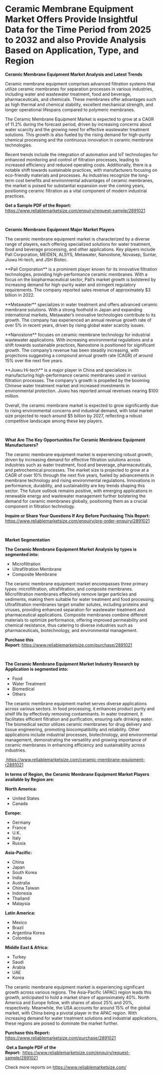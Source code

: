 <p><h1>Ceramic Membrane Equipment Market Offers Provide Insightful Data for the Time Period from 2025 to 2032 and also Provide Analysis Based on Application, Type, and Region</h1></p><p><strong>Ceramic Membrane Equipment Market Analysis and Latest Trends</strong></p>
<p><p>Ceramic membrane equipment comprises advanced filtration systems that utilize ceramic membranes for separation processes in various industries, including water and wastewater treatment, food and beverage, pharmaceuticals, and chemicals. These membranes offer advantages such as high thermal and chemical stability, excellent mechanical strength, and longer operational lifespans compared to polymeric membranes.</p><p>The Ceramic Membrane Equipment Market is expected to grow at a CAGR of 11.2% during the forecast period, driven by increasing concerns about water scarcity and the growing need for effective wastewater treatment solutions. This growth is also fueled by the rising demand for high-purity chemical processing and the continuous innovation in ceramic membrane technologies. </p><p>Recent trends include the integration of automation and IoT technologies for enhanced monitoring and control of filtration processes, leading to increased efficiency and reduced operating costs. Additionally, there is a notable shift towards sustainable practices, with manufacturers focusing on eco-friendly materials and processes. As industries recognize the long-term cost benefits and environmental advantages of ceramic membranes, the market is poised for substantial expansion over the coming years, positioning ceramic filtration as a vital component of modern industrial practices.</p></p>
<p><strong>Get a Sample PDF of the Report:&nbsp;</strong> <a href="https://www.reliablemarketsize.com/enquiry/request-sample/2891021?utm_campaign=2803&utm_medium=2&utm_source=Github&utm_content=ia&utm_term=14032025&utm_id=ceramic-membrane-equipment">https://www.reliablemarketsize.com/enquiry/request-sample/2891021</a></p>
<p>&nbsp;</p>
<p><strong>Ceramic Membrane Equipment Major Market Players</strong></p>
<p><p>The ceramic membrane equipment market is characterized by a diverse range of players, each offering specialized solutions for water treatment, food and beverage processing, and other applications. Key players include Pall Corporation, MEIDEN, ALSYS, Metawater, Nanostone, Novasep, Suntar, Jiuwu Hi-tech, and JSH Biotec.</p><p>**Pall Corporation** is a prominent player known for its innovative filtration technologies, providing high-performance ceramic membranes. With a focus on the biopharmaceutical sector, Pall’s market growth is bolstered by increasing demand for high-purity water and stringent regulatory requirements. The company reported sales revenue of approximately $3 billion in 2022.</p><p>**Metawater** specializes in water treatment and offers advanced ceramic membrane solutions. With a strong foothold in Japan and expanding international markets, Metawater’s innovative technologies contribute to its growth. The company has experienced an annual revenue growth rate of over 5% in recent years, driven by rising global water scarcity issues.</p><p>**Nanostone** focuses on ceramic membrane technology for industrial wastewater applications. With increasing environmental regulations and a shift towards sustainable practices, Nanostone is positioned for significant growth. The company’s revenue has been steadily increasing, with projections suggesting a compound annual growth rate (CAGR) of around 15% over the next five years.</p><p>**Jiuwu Hi-tech** is a major player in China and specializes in manufacturing high-performance ceramic membranes used in various filtration processes. The company's growth is propelled by the booming Chinese water treatment market and increased investments in environmental protection. Jiuwu has reported annual revenues nearing $100 million.</p><p>Overall, the ceramic membrane market is expected to grow significantly due to rising environmental concerns and industrial demand, with total market size projected to reach around $5 billion by 2027, reflecting a robust competitive landscape among these key players.</p></p>
<p>&nbsp;</p>
<p><strong>What Are The Key Opportunities For Ceramic Membrane Equipment Manufacturers?</strong></p>
<p><p>The ceramic membrane equipment market is experiencing robust growth, driven by increasing demand for effective filtration solutions across industries such as water treatment, food and beverage, pharmaceuticals, and petrochemical processes. The market size is projected to grow at a CAGR of over 10% through the next five years, fueled by advancements in membrane technology and rising environmental regulations. Innovations in performance, durability, and sustainability are key trends shaping this sector. The future outlook remains positive, with emerging applications in renewable energy and wastewater management further bolstering the demand for ceramic membranes globally, positioning them as a crucial component in filtration technology.</p></p>
<p><strong>Inquire or Share Your Questions If Any Before Purchasing This Report:</strong> <a href="https://www.reliablemarketsize.com/enquiry/pre-order-enquiry/2891021?utm_campaign=2803&utm_medium=2&utm_source=Github&utm_content=ia&utm_term=14032025&utm_id=ceramic-membrane-equipment">https://www.reliablemarketsize.com/enquiry/pre-order-enquiry/2891021</a></p>
<p>&nbsp;</p>
<p><strong>Market Segmentation</strong></p>
<p><strong>The Ceramic Membrane Equipment Market Analysis by types is segmented into:</strong></p>
<p><ul><li>Microfiltration</li><li>Ultrafiltration Membrane</li><li>Composite Membrane</li></ul></p>
<p><p>The ceramic membrane equipment market encompasses three primary types: microfiltration, ultrafiltration, and composite membranes. Microfiltration membranes effectively remove larger particles and sediments, making them suitable for water treatment and food processing. Ultrafiltration membranes target smaller solutes, including proteins and viruses, providing enhanced separation for wastewater treatment and pharmaceutical applications. Composite membranes combine different materials to optimize performance, offering improved permeability and chemical resistance, thus catering to diverse industries such as pharmaceuticals, biotechnology, and environmental management.</p></p>
<p><strong>Purchase this Report:&nbsp;</strong><a href="https://www.reliablemarketsize.com/purchase/2891021?utm_campaign=2803&utm_medium=2&utm_source=Github&utm_content=ia&utm_term=14032025&utm_id=ceramic-membrane-equipment">https://www.reliablemarketsize.com/purchase/2891021</a></p>
<p>&nbsp;</p>
<p><strong>The Ceramic Membrane Equipment Market Industry Research by Application is segmented into:</strong></p>
<p><ul><li>Food</li><li>Water Treatment</li><li>Biomedical</li><li>Others</li></ul></p>
<p><p>The ceramic membrane equipment market serves diverse applications across various sectors. In food processing, it enhances product purity and shelf life by effectively removing contaminants. In water treatment, it facilitates efficient filtration and purification, ensuring safe drinking water. The biomedical sector utilizes ceramic membranes for drug delivery and tissue engineering, promoting biocompatibility and reliability. Other applications include industrial processes, biotechnology, and environmental management, demonstrating the versatility and growing importance of ceramic membranes in enhancing efficiency and sustainability across industries.</p></p>
<p><a href="https://www.reliablemarketsize.com/ceramic-membrane-equipment-r2891021?utm_campaign=2803&utm_medium=2&utm_source=Github&utm_content=ia&utm_term=14032025&utm_id=ceramic-membrane-equipment">&nbsp;https://www.reliablemarketsize.com/ceramic-membrane-equipment-r2891021</a></p>
<p><strong>In terms of Region, the Ceramic Membrane Equipment Market Players available by Region are:</strong></p>
<p>
    <p> <strong> North America: </strong>
        <ul>
            <li>United States</li>
            <li>Canada</li>
        </ul>
        </p> 
    <p> <strong> Europe: </strong>
        <ul>
            <li>Germany</li>
            <li>France</li>
            <li>U.K.</li>
            <li>Italy</li>
            <li>Russia</li>
        </ul>
        </p> 
    <p> <strong> Asia-Pacific: </strong>
        <ul>
            <li>China</li>
            <li>Japan</li>
            <li>South Korea</li>
            <li>India</li>
            <li>Australia</li>
            <li>China Taiwan</li>
            <li>Indonesia</li>
            <li>Thailand</li>
            <li>Malaysia</li>
        </ul>
        </p> 
    <p> <strong> Latin America: </strong>
        <ul>
            <li>Mexico</li>
            <li>Brazil</li>
            <li>Argentina Korea</li>
            <li>Colombia</li>
        </ul>
        </p> 
    <p> <strong> Middle East & Africa: </strong>
        <ul>
            <li>Turkey</li>
            <li>Saudi</li>
            <li>Arabia</li>
            <li>UAE</li>
            <li>Korea</li>
        </ul>
    </p>
    </p>
<p><p>The ceramic membrane equipment market is experiencing significant growth across various regions. The Asia-Pacific (APAC) region leads this growth, anticipated to hold a market share of approximately 40%. North America and Europe follow, with shares of about 25% and 20%, respectively. Meanwhile, the USA accounts for around 15% of the global market, with China being a pivotal player in the APAC region. With increasing demand for water treatment solutions and industrial applications, these regions are poised to dominate the market further.</p></p>
<p><strong>Purchase this Report: </strong><a href="https://www.reliablemarketsize.com/purchase/2891021?utm_campaign=2803&utm_medium=2&utm_source=Github&utm_content=ia&utm_term=14032025&utm_id=ceramic-membrane-equipment">https://www.reliablemarketsize.com/purchase/2891021</a></p>
<p>&nbsp;<strong>Get a Sample PDF of the Report:&nbsp;&nbsp;</strong><a href="https://www.reliablemarketsize.com/enquiry/request-sample/2891021?utm_campaign=2803&utm_medium=2&utm_source=Github&utm_content=ia&utm_term=14032025&utm_id=ceramic-membrane-equipment">https://www.reliablemarketsize.com/enquiry/request-sample/2891021</a></p>
<p><strong></strong></p>
<p>Check more reports on <a href="https://www.reliablemarketsize.com/?utm_campaign=2803&utm_medium=2&utm_source=Github&utm_content=ia&utm_term=14032025&utm_id=ceramic-membrane-equipment">https://www.reliablemarketsize.com/</a></p>